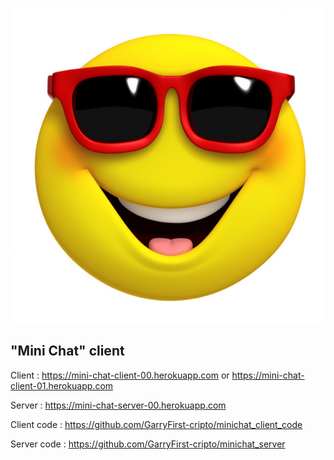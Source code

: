![Иллюстрация к проекту](https://github.com/GarryFirst-cripto/resurses/blob/master/pictures/photos_25142717.jpg?raw=true)
## "Mini Chat" client

Client : https://mini-chat-client-00.herokuapp.com or https://mini-chat-client-01.herokuapp.com

Server : https://mini-chat-server-00.herokuapp.com


Client code : https://github.com/GarryFirst-cripto/minichat_client_code

Server code : https://github.com/GarryFirst-cripto/minichat_server

